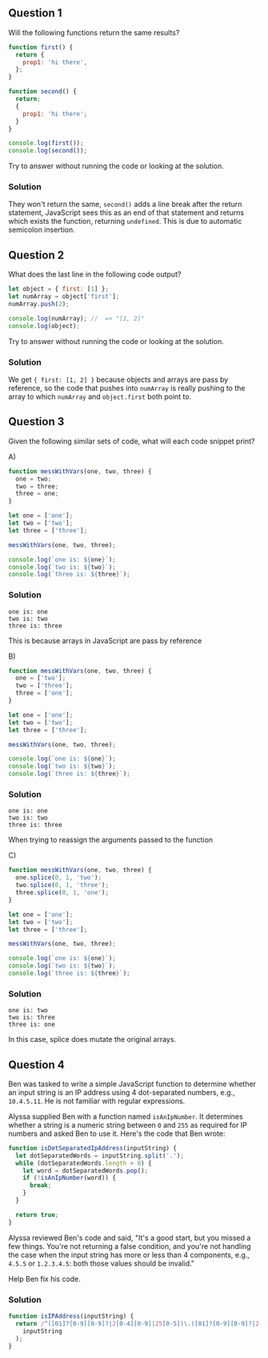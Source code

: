 ## Question 1

Will the following functions return the same results?

```js
function first() {
  return {
    prop1: 'hi there',
  };
}

function second() {
  return;
  {
    prop1: 'hi there';
  }
}

console.log(first());
console.log(second());
```

Try to answer without running the code or looking at the solution.

### Solution

They won't return the same, `second()` adds a line break after the return statement, JavaScript sees this as an end of that statement and returns which exists the function, returning `undefined`. This is due to automatic semicolon insertion.

## Question 2

What does the last line in the following code output?

```js
let object = { first: [1] };
let numArray = object['first'];
numArray.push(2);

console.log(numArray); //  => "[1, 2]"
console.log(object);
```

Try to answer without running the code or looking at the solution.

### Solution

We get `{ first: [1, 2] }` because objects and arrays are pass by reference, so the code that pushes into `numArray` is really pushing to the array to which `numArray` and `object.first` both point to.

## Question 3

Given the following similar sets of code, what will each code snippet print?

A)

```js
function messWithVars(one, two, three) {
  one = two;
  two = three;
  three = one;
}

let one = ['one'];
let two = ['two'];
let three = ['three'];

messWithVars(one, two, three);

console.log(`one is: ${one}`);
console.log(`two is: ${two}`);
console.log(`three is: ${three}`);
```

### Solution

```
one is: one
two is: two
three is: three
```

This is because arrays in JavaScript are pass by reference

B)

```js
function messWithVars(one, two, three) {
  one = ['two'];
  two = ['three'];
  three = ['one'];
}

let one = ['one'];
let two = ['two'];
let three = ['three'];

messWithVars(one, two, three);

console.log(`one is: ${one}`);
console.log(`two is: ${two}`);
console.log(`three is: ${three}`);
```

### Solution

```
one is: one
two is: two
three is: three
```

When trying to reassign the arguments passed to the function

C)

```js
function messWithVars(one, two, three) {
  one.splice(0, 1, 'two');
  two.splice(0, 1, 'three');
  three.splice(0, 1, 'one');
}

let one = ['one'];
let two = ['two'];
let three = ['three'];

messWithVars(one, two, three);

console.log(`one is: ${one}`);
console.log(`two is: ${two}`);
console.log(`three is: ${three}`);
```

### Solution

```
one is: two
two is: three
three is: one
```

In this case, splice does mutate the original arrays.

## Question 4

Ben was tasked to write a simple JavaScript function to determine whether an input string is an IP address using 4 dot-separated numbers, e.g., `10.4.5.11`. He is not familiar with regular expressions.

Alyssa supplied Ben with a function named `isAnIpNumber`. It determines whether a string is a numeric string between `0` and `255` as required for IP numbers and asked Ben to use it. Here's the code that Ben wrote:

```js
function isDotSeparatedIpAddress(inputString) {
  let dotSeparatedWords = inputString.split('.');
  while (dotSeparatedWords.length > 0) {
    let word = dotSeparatedWords.pop();
    if (!isAnIpNumber(word)) {
      break;
    }
  }

  return true;
}
```

Alyssa reviewed Ben's code and said, "It's a good start, but you missed a few things. You're not returning a false condition, and you're not handling the case when the input string has more or less than 4 components, e.g., `4.5.5` or `1.2.3.4.5`: both those values should be invalid."

Help Ben fix his code.

### Solution

```js
function isIPAddress(inputString) {
  return /^([01]?[0-9][0-9]?|2[0-4][0-9]|25[0-5])\.([01]?[0-9][0-9]?|2[0-4][0-9]|25[0-5])\.([01]?[0-9][0-9]?|2[0-4][0-9]|25[0-5])\.([01]?[0-9][0-9]?|2[0-4][0-9]|25[0-5])$/.test(
    inputString
  );
}
```
